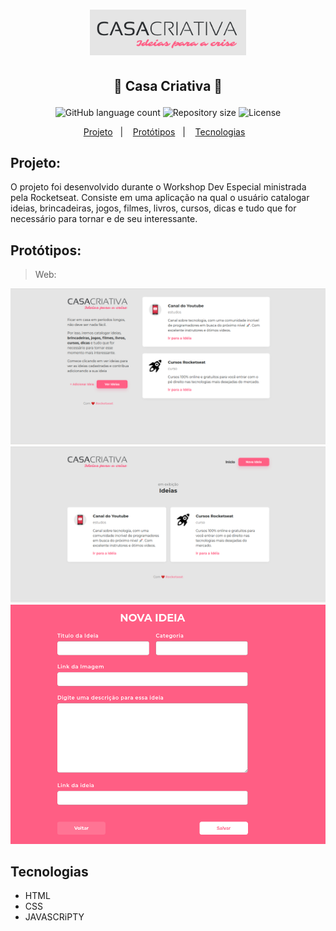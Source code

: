 <h1 align="center">
    <img alt="Logo" src="Wallpapers/logo.png" width="250px" />
</h1>

<h2 align="center">
   <p>💜 Casa Criativa 🚀</p>
</h2>
<p align="center">
  <img alt="GitHub language count" src="https://img.shields.io/github/languages/count/juliano-soares/WorkshopDevEspecial">

  <img alt="Repository size" src="https://img.shields.io/github/repo-size/juliano-soares/WorkshopDevEspecial">

  <img alt="License" src="https://img.shields.io/badge/license-MIT-brightgreen">
</p>

<p align="center">
  <a href="#projeto">Projeto</a>&nbsp;&nbsp;&nbsp;|&nbsp;&nbsp;&nbsp;
  <a href="#protótipos">Protótipos</a>&nbsp;&nbsp;&nbsp;|&nbsp;&nbsp;&nbsp;
  <a href="#tecnologias">Tecnologias</a>&nbsp;&nbsp;&nbsp;
  
</p>

## Projeto:

<p>
O projeto foi desenvolvido durante o Workshop Dev Especial ministrada pela Rocketseat. Consiste em uma aplicação na qual 
o usuário catalogar ideias, brincadeiras, jogos, filmes, livros, cursos, dicas e tudo que for necessário para tornar 
e de seu interessante.
</p>

## Protótipos:

> Web:
<p align="center">
    <img alt="Prototipo" width="600" src="Wallpapers/inicio.png">
    <img alt="Prototipo" width="600" src="Wallpapers/listagem.png">
    <img alt="Prototipo" width="600" src="Wallpapers/novo.png">
</p>

## Tecnologias
- HTML
- CSS
- JAVASCRiPTY
